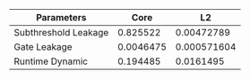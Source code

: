 | Parameters | Core | L2 |
| --- | --- | --- |
| Subthreshold Leakage | 0.825522 | 0.00472789 |
| Gate Leakage | 0.0046475 | 0.000571604 |
| Runtime Dynamic | 0.194485 | 0.0161495 |
